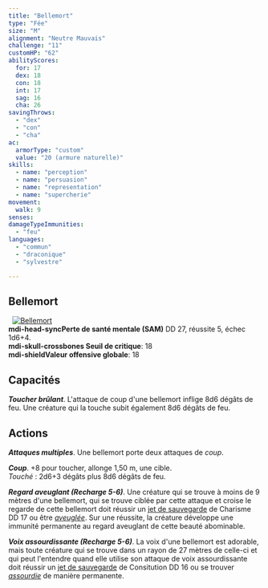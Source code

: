 ```yaml
---
title: "Bellemort"
type: "Fée"
size: "M"
alignment: "Neutre Mauvais"
challenge: "11"
customHP: "62"
abilityScores:
  for: 17
  dex: 18
  con: 18
  int: 17
  sag: 16
  cha: 26
savingThrows:
  - "dex"
  - "con"
  - "cha"
ac:
  armorType: "custom"
  value: "20 (armure naturelle)"
skills:
  - name: "perception"
  - name: "persuasion"
  - name: "representation"
  - name: "supercherie"
movement:
  walk: 9
senses:
damageTypeImmunities:
  - "feu"
languages:
  - "commun"
  - "draconique"
  - "sylvestre"

---
```

## Bellemort
&nbsp;
[![Bellemort](https://www.douaratil.fr/illustrations/fee/bellemort300.jpeg)](https://www.douaratil.fr/illustrations/fee/bellemort.jpg)  
**<v-icon>mdi-head-sync</v-icon>Perte de santé mentale (SAM)** DD 27, réussite 5, échec 1d6+4.   
**<v-icon>mdi-skull-crossbones</v-icon> Seuil de critique**: 18      
**<v-icon>mdi-shield</v-icon>Valeur offensive globale**: 18   
## Capacités
_**Toucher brûlant**_. L'attaque de coup d'une bellemort inflige 8d6 dégâts de feu. Une créature qui la touche subit également 8d6 dégâts de feu.

## Actions
_**Attaques multiples**_. Une bellemort porte deux attaques de _coup_.

_**Coup**_. +8 pour toucher, allonge 1,50 m, une cible.  
_Touché_ : 2d6+3 dégâts plus 8d6 dégâts de feu.

_**Regard aveuglant (Recharge 5-6)**_. Une créature qui se trouve à moins de 9 mètres d'une bellemort, qui se trouve ciblée par cette attaque et croise le regarde de cette bellemort doit réussir un [jet de sauvegarde](/utiliser-les-caracteristiques/#jets-de-sauvegarde) de Charisme DD 17 ou être [_aveuglée_](/gerer-la-sante-du-personnage/#aveugle). Sur une réussite, la créature développe une immunité permanente au regard aveuglant de cette beauté abominable.

_**Voix assourdissante (Recharge 5-6)**_. La voix d'une bellemort est adorable, mais toute créature qui se trouve dans un rayon de 27 mètres de celle-ci et qui peut l'entendre quand elle utilise son attaque de voix assourdissante doit réussir un [jet de sauvegarde](/utiliser-les-caracteristiques/#jets-de-sauvegarde) de Consitution DD 16 ou se trouver [_assourdie_](/gerer-la-sante-du-personnage/#assourdi) de manière permanente.